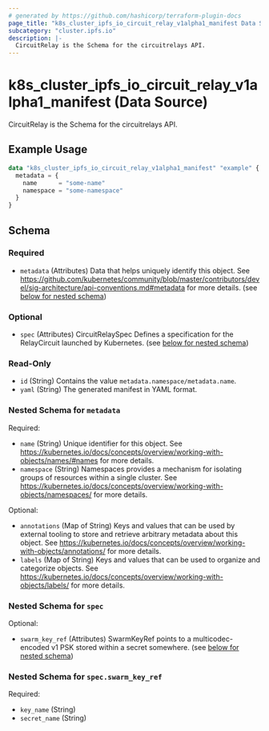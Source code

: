 ```yaml
---
# generated by https://github.com/hashicorp/terraform-plugin-docs
page_title: "k8s_cluster_ipfs_io_circuit_relay_v1alpha1_manifest Data Source - terraform-provider-k8s"
subcategory: "cluster.ipfs.io"
description: |-
  CircuitRelay is the Schema for the circuitrelays API.
---
```


# k8s_cluster_ipfs_io_circuit_relay_v1alpha1_manifest (Data Source)

CircuitRelay is the Schema for the circuitrelays API.

## Example Usage

```terraform
data "k8s_cluster_ipfs_io_circuit_relay_v1alpha1_manifest" "example" {
  metadata = {
    name      = "some-name"
    namespace = "some-namespace"
  }
}
```

<!-- schema generated by tfplugindocs -->
## Schema

### Required

- `metadata` (Attributes) Data that helps uniquely identify this object. See https://github.com/kubernetes/community/blob/master/contributors/devel/sig-architecture/api-conventions.md#metadata for more details. (see [below for nested schema](#nestedatt--metadata))

### Optional

- `spec` (Attributes) CircuitRelaySpec Defines a specification for the RelayCircuit launched by Kubernetes. (see [below for nested schema](#nestedatt--spec))

### Read-Only

- `id` (String) Contains the value `metadata.namespace/metadata.name`.
- `yaml` (String) The generated manifest in YAML format.

<a id="nestedatt--metadata"></a>
### Nested Schema for `metadata`

Required:

- `name` (String) Unique identifier for this object. See https://kubernetes.io/docs/concepts/overview/working-with-objects/names/#names for more details.
- `namespace` (String) Namespaces provides a mechanism for isolating groups of resources within a single cluster. See https://kubernetes.io/docs/concepts/overview/working-with-objects/namespaces/ for more details.

Optional:

- `annotations` (Map of String) Keys and values that can be used by external tooling to store and retrieve arbitrary metadata about this object. See https://kubernetes.io/docs/concepts/overview/working-with-objects/annotations/ for more details.
- `labels` (Map of String) Keys and values that can be used to organize and categorize objects. See https://kubernetes.io/docs/concepts/overview/working-with-objects/labels/ for more details.


<a id="nestedatt--spec"></a>
### Nested Schema for `spec`

Optional:

- `swarm_key_ref` (Attributes) SwarmKeyRef points to a multicodec-encoded v1 PSK stored within a secret somewhere. (see [below for nested schema](#nestedatt--spec--swarm_key_ref))

<a id="nestedatt--spec--swarm_key_ref"></a>
### Nested Schema for `spec.swarm_key_ref`

Required:

- `key_name` (String)
- `secret_name` (String)
